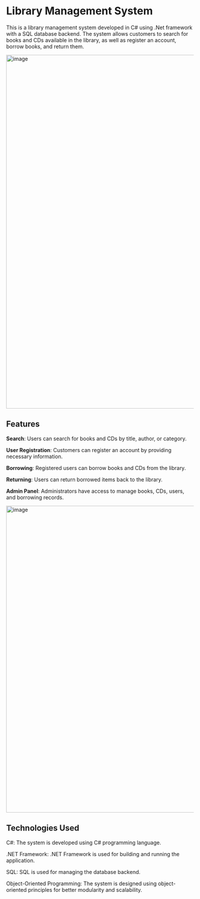 # Library Management System


This is a library management system developed in C# using .Net framework with a SQL database backend. The system allows customers to search for books and CDs available in the library, as well as register an account, borrow books, and return them.

<img width="1556" height="950" alt="image" src="https://github.com/user-attachments/assets/206a8265-eba7-435e-8582-66fcb7da6b1c" />


## Features



**Search**: Users can search for books and CDs by title, author, or category.

**User Registration**: Customers can register an account by providing necessary information.

**Borrowing**: Registered users can borrow books and CDs from the library.

**Returning**: Users can return borrowed items back to the library.

**Admin Panel**: Administrators have access to manage books, CDs, users, and borrowing records.


<img width="1305" height="824" alt="image" src="https://github.com/user-attachments/assets/a7beabd0-eb3d-4d4f-8205-fdd7f95a86ab" />



## Technologies Used


C#: The system is developed using C# programming language.

.NET Framework: .NET Framework is used for building and running the application.

SQL: SQL is used for managing the database backend.

Object-Oriented Programming: The system is designed using object-oriented principles for better modularity and scalability.

